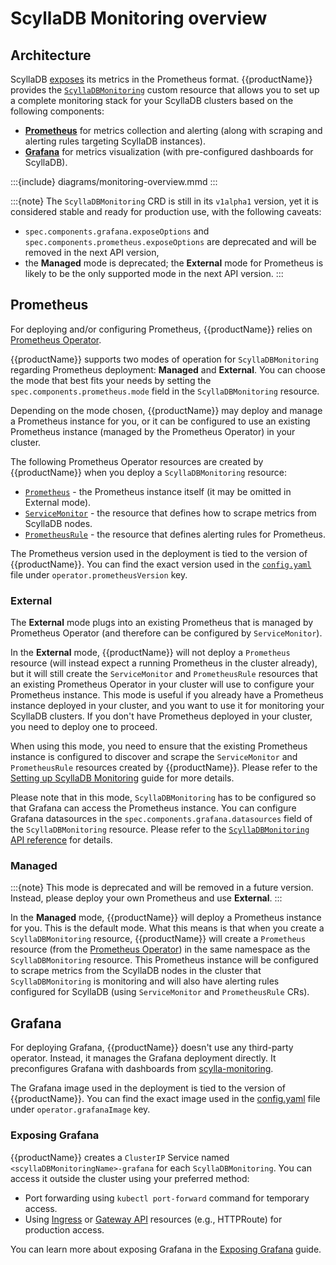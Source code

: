 # ScyllaDB Monitoring overview

## Architecture

ScyllaDB [exposes](https://monitoring.docs.scylladb.com/stable/reference/monitoring-apis.html) its metrics in the Prometheus format. 
{{productName}} provides the [`ScyllaDBMonitoring`](../../api-reference/groups/scylla.scylladb.com/scylladbmonitorings.rst) custom resource
that allows you to set up a complete monitoring stack for your ScyllaDB clusters based on the following components:

- [**Prometheus**](https://prometheus.io) for metrics collection and alerting (along with scraping and alerting rules targeting ScyllaDB instances).
- [**Grafana**](https://grafana.com) for metrics visualization (with pre-configured dashboards for ScyllaDB).

:::{include} diagrams/monitoring-overview.mmd
:::

:::{note}
The `ScyllaDBMonitoring` CRD is still in its `v1alpha1` version, yet it is considered stable and ready for production use, with
the following caveats:
- `spec.components.grafana.exposeOptions` and `spec.components.prometheus.exposeOptions` are deprecated and will be removed in the next API version,
- the **Managed** mode is deprecated; the **External** mode for Prometheus is likely to be the only supported mode in the next API version.
:::

## Prometheus

For deploying and/or configuring Prometheus, {{productName}} relies on [Prometheus Operator](https://github.com/prometheus-operator/prometheus-operator).

{{productName}} supports two modes of operation for `ScyllaDBMonitoring` regarding Prometheus deployment:
**Managed** and **External**. You can choose the mode that best fits your needs by setting the `spec.components.prometheus.mode` field in the `ScyllaDBMonitoring` resource.

Depending on the mode chosen, {{productName}} may deploy and manage a Prometheus instance for you, or it can be configured to use
an existing Prometheus instance (managed by the Prometheus Operator) in your cluster.

The following Prometheus Operator resources are created by {{productName}} when you deploy a `ScyllaDBMonitoring` resource:

- [`Prometheus`](https://github.com/prometheus-operator/prometheus-operator/blob/e4c727291acc543dab531bc4aaf16637067c1b86/pkg/apis/monitoring/v1/prometheus_types.go#L1085) - the Prometheus instance itself (it may be omitted in External mode).
- [`ServiceMonitor`](https://github.com/prometheus-operator/prometheus-operator/blob/e4c727291acc543dab531bc4aaf16637067c1b86/pkg/apis/monitoring/v1/servicemonitor_types.go#L41) - the resource that defines how to scrape metrics from ScyllaDB nodes.
- [`PrometheusRule`](https://github.com/prometheus-operator/prometheus-operator/blob/e4c727291acc543dab531bc4aaf16637067c1b86/pkg/apis/monitoring/v1/prometheusrule_types.go#L37) - the resource that defines alerting rules for Prometheus.

The Prometheus version used in the deployment is tied to the version of {{productName}}. You can find the exact version used in the
[`config.yaml`](https://github.com/scylladb/scylla-operator/blob/master/assets/config/config.yaml) file under `operator.prometheusVersion` key.

### External

The **External** mode plugs into an existing Prometheus that is managed by Prometheus Operator (and therefore can be configured by `ServiceMonitor`).

In the **External** mode, {{productName}} will not deploy a `Prometheus` resource (will instead expect a running Prometheus in the cluster already), but it will still create the `ServiceMonitor` and `PrometheusRule` resources
that an existing Prometheus Operator in your cluster will use to configure your Prometheus instance. This mode is useful if you already have a Prometheus instance
deployed in your cluster, and you want to use it for monitoring your ScyllaDB clusters. If you don't have Prometheus deployed in your cluster, you need to deploy one to proceed.

When using this mode, you need to ensure that the existing Prometheus instance is configured to discover and scrape the 
`ServiceMonitor` and `PrometheusRule` resources created by {{productName}}. Please refer to the [Setting up ScyllaDB Monitoring](setup.md#deploy-prometheus-instance) guide for more details.

Please note that in this mode, `ScyllaDBMonitoring` has to be configured so that Grafana can access the Prometheus instance.
You can configure Grafana datasources in the `spec.components.grafana.datasources` field of the `ScyllaDBMonitoring` resource.
Please refer to the [`ScyllaDBMonitoring` API reference](../../api-reference/groups/scylla.scylladb.com/scylladbmonitorings.rst) for details.

### Managed

:::{note}
This mode is deprecated and will be removed in a future version. Instead, please deploy your own Prometheus and use **External**.
:::

In the **Managed** mode, {{productName}} will deploy a Prometheus instance for you. This is the default mode.
What this means is that when you create a `ScyllaDBMonitoring` resource, {{productName}} will create a `Prometheus`
resource (from the [Prometheus Operator](https://github.com/prometheus-operator/prometheus-operator)) in the same namespace as the `ScyllaDBMonitoring` resource.
This Prometheus instance will be configured to scrape metrics from the ScyllaDB nodes in the cluster that `ScyllaDBMonitoring` is monitoring and
will also have alerting rules configured for ScyllaDB (using `ServiceMonitor` and `PrometheusRule` CRs).

## Grafana

For deploying Grafana, {{productName}} doesn't use any third-party operator. Instead, it manages the Grafana deployment
directly. It preconfigures Grafana with dashboards from [scylla-monitoring](https://github.com/scylladb/scylla-monitoring/).

The Grafana image used in the deployment is tied to the version of {{productName}}. You can find the exact image used in the
[config.yaml](https://github.com/scylladb/scylla-operator/blob/master/assets/config/config.yaml) file under `operator.grafanaImage` key.

### Exposing Grafana

{{productName}} creates a `ClusterIP` Service named `<scyllaDBMonitoringName>-grafana` for each `ScyllaDBMonitoring`.
You can access it outside the cluster using your preferred method:

- Port forwarding using `kubectl port-forward` command for temporary access.
- Using [Ingress](https://kubernetes.io/docs/concepts/services-networking/ingress/) or [Gateway API](https://gateway-api.sigs.k8s.io/)
  resources (e.g., HTTPRoute) for production access.

You can learn more about exposing Grafana in the [Exposing Grafana](exposing-grafana.md) guide.
